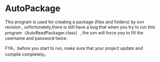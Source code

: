 # AutoPackage

This program is used for creating a  package (files and folders)  by svn revision ,
unfortunately,there is still have a bug that when you try to run this program（AutoReadPackager.class）,
the svn will force you to fill the username and password twice.

FYA，before you start to run, make sure that your project update and compile completely。
